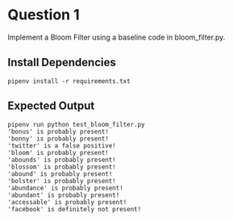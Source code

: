 # Question 1

Implement a Bloom Filter using a baseline code in bloom_filter.py.

## Install Dependencies

```
pipenv install -r requirements.txt
```

## Expected Output

```
pipenv run python test_bloom_filter.py
'bonus' is probably present!
'bonny' is probably present!
'twitter' is a false positive!
'bloom' is probably present!
'abounds' is probably present!
'blossom' is probably present!
'abound' is probably present!
'bolster' is probably present!
'abundance' is probably present!
'abundant' is probably present!
'accessable' is probably present!
'facebook' is definitely not present!
```